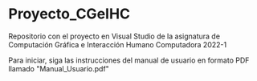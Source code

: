 # Proyecto_CGeIHC
Repositorio con el proyecto en Visual Studio de la asignatura de Computación Gráfica e Interacción Humano Computadora 2022-1

Para iniciar, siga las instrucciones del manual de usuario en formato PDF llamado "Manual_Usuario.pdf" 